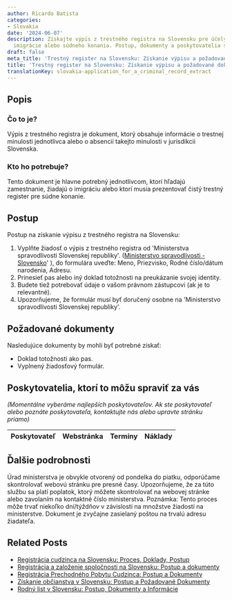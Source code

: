 ```yaml
---
author: Ricardo Batista
categories:
- Slovakia
date: '2024-06-07'
description: Získajte výpis z trestného registra na Slovensku pre účely zamestnania,
  imigrácie alebo súdneho konania. Postup, dokumenty a poskytovatelia služby s cenami.
draft: false
meta_title: 'Trestný register na Slovensku: Získanie výpisu a požadované dokumenty'
title: 'Trestný register na Slovensku: Získanie výpisu a požadované dokumenty'
translationKey: slovakia-application_for_a_criminal_record_extract
---
```



## Popis
### Čo to je?
Výpis z trestného registra je dokument, ktorý obsahuje informácie o trestnej minulosti jednotlivca alebo o absencii takejto minulosti v jurisdikcii Slovenska.

### Kto ho potrebuje?
Tento dokument je hlavne potrebný jednotlivcom, ktorí hľadajú zamestnanie, žiadajú o imigráciu alebo ktorí musia prezentovať čistý trestný register pre súdne konanie.

## Postup

Postup na získanie výpisu z trestného registra na Slovensku:

1. Vyplňte žiadosť o výpis z trestného registra od 'Ministerstva spravodlivosti Slovenskej republiky'. ([Ministerstvo spravodlivosti - Slovensko](http://'www.justice.gov.sk/)' ), do formulára uveďte: Meno, Priezvisko, Rodné číslo/dátum narodenia, Adresu.
2. Prinesieť pas alebo iný doklad totožnosti na preukázanie svojej identity.
3. Budete tiež potrebovať údaje o vašom právnom zástupcovi (ak je to relevantné).
4. Upozorňujeme, že formulár musí byť doručený osobne na 'Ministerstvo spravodlivosti Slovenskej republiky'.

## Požadované dokumenty

Nasledujúce dokumenty by mohli byť potrebné získať:

- Doklad totožnosti ako pas.
- Vyplnený žiadosťový formulár.

## Poskytovatelia, ktorí to môžu spraviť za vás

_(Momentálne vyberáme najlepších poskytovateľov. Ak ste poskytovateľ alebo poznáte poskytovateľa, kontaktujte nás alebo upravte stránku priamo)_

| Poskytovateľ    |     Webstránka  |     Termíny      |       Náklady    |
| :-------------: | :-------------: |  :-------------: | :-------------: |

## Ďalšie podrobnosti
Úrad ministerstva je obvykle otvorený od pondelka do piatku, odporúčame skontrolovať webovú stránku pre presné časy. Upozorňujeme, že za túto službu sa platí poplatok, ktorý môžete skontrolovať na webovej stránke alebo zavolaním na kontaktné číslo ministerstva.
Poznámka: Tento proces môže trvať niekoľko dní/týždňov v závislosti na množstve žiadostí na ministerstve. Dokument je zvyčajne zasielaný poštou na trvalú adresu žiadateľa.


## Related Posts

- [Registrácia cudzinca na Slovensku: Proces, Doklady, Postup](https://tramitit.com/sk/guides/slovakia/registracia_cudzieho_statneho_prislusnika/)
- [Registrácia a založenie spoločnosti na Slovensku: Postup a dokumenty](https://tramitit.com/sk/guides/slovakia/zapis_do_obchodneho_registra/)
- [Registrácia Prechodného Pobytu Cudzinca: Postup a Dokumenty](https://tramitit.com/sk/guides/slovakia/registracia_prechodneho_pobytu_cudzinca/)
- [Získanie občianstva v Slovensku: Postup a Požadované Dokumenty](https://tramitit.com/sk/guides/slovakia/nadobudnutie_slovenskeho_obcianstva/)
- [Rodný list v Slovensku: Postup, Dokumenty a Informácie](https://tramitit.com/sk/guides/slovakia/vydanie_rodneho_listu/)